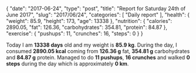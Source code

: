 {
    "date": "2017-06-24",
    "type": "post",
    "title": "Report for Saturday 24th of June 2017",
    "slug": "2017\/06\/24",
    "categories": [
        "Daily report"
    ],
    "health": {
        "weight": 85.9,
        "height": 173,
        "age": 13338
    },
    "nutrition": {
        "calories": 2890.05,
        "fat": 126.36,
        "carbohydrates": 354.81,
        "protein": 84.87
    },
    "exercise": {
        "pushups": 11,
        "crunches": 16,
        "steps": 0
    }
}

Today I am <strong>13338 days</strong> old and my weight is <strong>85.9 kg</strong>. During the day, I consumed <strong>2890.05 kcal</strong> coming from <strong>126.36 g</strong> fat, <strong>354.81 g</strong> carbohydrates and <strong>84.87 g</strong> protein. Managed to do <strong>11 pushups</strong>, <strong>16 crunches</strong> and walked <strong>0 steps</strong> during the day which is approximately <strong>0 km</strong>.